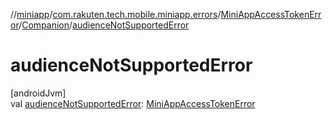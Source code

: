 //[miniapp](../../../../index.md)/[com.rakuten.tech.mobile.miniapp.errors](../../index.md)/[MiniAppAccessTokenError](../index.md)/[Companion](index.md)/[audienceNotSupportedError](audience-not-supported-error.md)

# audienceNotSupportedError

[androidJvm]\
val [audienceNotSupportedError](audience-not-supported-error.md): [MiniAppAccessTokenError](../index.md)
